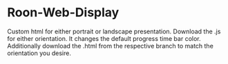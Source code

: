 # Roon-Web-Display
Custom html for either portrait or landscape presentation.
Download the .js for either orientation.
It changes the default progress time bar color.
Additionally download the .html from the respective branch to match the orientation you desire.

